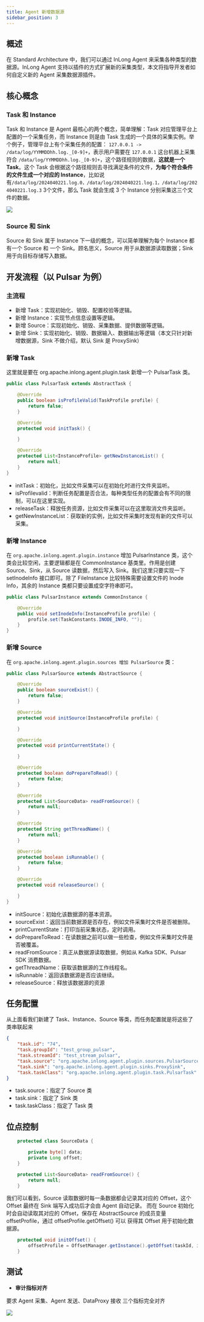 ```yaml
---
title: Agent 新增数据源
sidebar_position: 3
---
```

## 概述

在 Standard Architecture 中，我们可以通过 InLong Agent 来采集各种类型的数据源。InLong Agent 支持以插件的方式扩展新的采集类型，本文将指导开发者如何自定义新的 Agent 采集数据源插件。

## 核心概念
### Task 和 Instance
Task 和 Instance 是 Agent 最核心的两个概念，简单理解：Task 对应管理平台上配置的一个采集任务，而 Instance 则是由 Task 生成的一个具体的采集实例。举个例子，管理平台上有个采集任务的配置： `127.0.0.1 -> /data/log/YYMMDDhh.log._[0-9]+`，表示用户需要在  `127.0.0.1` 这台机器上采集符合 `/data/log/YYMMDDhh.log._[0-9]+`，这个路径规则的数据，**这就是一个 Task**。这个 Task 会根据这个路径规则去寻找满足条件的文件，**为每个符合条件的文件生成一个对应的 Instance**，比如说有`/data/log/2024040221.log.0，/data/log/2024040221.log.1，/data/log/2024040221.log.3` 3个文件，那么 Task 就会生成 3 个 Instance 分别采集这三个文件的数据。

![](img/agent_1.png)
### Source 和 Sink
Source 和 Sink 属于 Instance 下一级的概念，可以简单理解为每个 Instance 都有一个 Source 和 一个 Sink。顾名思义，Source 用于从数据源读取数据；Sink 用于向目标存储写入数据。

## 开发流程（以 Pulsar 为例）
### 主流程
- 新增 Task：实现初始化、销毁、配置校验等逻辑。
- 新增 Instance：实现节点信息设置等逻辑。
- 新增 Source：实现初始化、销毁、采集数据、提供数据等逻辑。
- 新增 Sink：实现初始化、销毁、数据输入、数据输出等逻辑（本文只针对新增数据源，Sink 不做介绍，默认 Sink 是 ProxySink）

### 新增 Task
这里就是要在 org.apache.inlong.agent.plugin.task 新增一个 PulsarTask 类。

```java
public class PulsarTask extends AbstractTask {

    @Override
    public boolean isProfileValid(TaskProfile profile) {
        return false;
    }

    @Override
    protected void initTask() {

    }

    @Override
    protected List<InstanceProfile> getNewInstanceList() {
        return null;
    }
}
```
- initTask：初始化，比如文件采集可以在初始化时进行文件夹监听。
- isProfilevalid：判断任务配置是否合法，每种类型任务的配置会有不同的限制，可以在这里实现。
- releaseTask：释放任务资源，比如文件采集可以在这里取消文件夹监听。
- getNewInstanceList：获取新的实例，比如文件采集时发现有新的文件可以采集。

### 新增 Instance
在 `org.apache.inlong.agent.plugin.instance` 增加 PulsarInstance 类，这个类会比较空闲，主要逻辑都是在 CommonInstance 基类里。作用是创建 Source、Sink，从 Source 读数据，然后写入 Sink。我们这里只要实现一下 setInodeInfo 接口即可。除了 FileInstance 比较特殊需要设置文件的 Inode Info，其余的 Instance 类都只要设置成空字符串即可。

```java
public class PulsarInstance extends CommonInstance {

    @Override
    public void setInodeInfo(InstanceProfile profile) {
        profile.set(TaskConstants.INODE_INFO, "");
    }
}
```

### 新增 Source
在 `org.apache.inlong.agent.plugin.sources 增加 PulsarSource` 类：
```java
public class PulsarSource extends AbstractSource {

    @Override
    public boolean sourceExist() {
        return false;
    }

    @Override
    protected void initSource(InstanceProfile profile) {

    }

    @Override
    protected void printCurrentState() {

    }

    @Override
    protected boolean doPrepareToRead() {
        return false;
    }

    @Override
    protected List<SourceData> readFromSource() {
        return null;
    }

    @Override
    protected String getThreadName() {
        return null;
    }

    @Override
    protected boolean isRunnable() {
        return false;
    }

    @Override
    protected void releaseSource() {

    }
}
```
- initSource：初始化该数据源的基本资源。
- sourceExist：返回当前数据源是否存在，例如文件采集时文件是否被删除。
- printCurrentState：打印当前采集状态，定时调用。
- doPrepareToRead：在读数据之前可以做一些检查，例如文件采集时文件是否被覆盖。
- readFromSource：真正从数据源读取数据，例如从 Kafka SDK、Pulsar SDK 消费数据。
- getThreadName：获取该数据源的工作线程名。
- isRunnable：返回该数据源是否应该继续。
- releaseSource：释放该数据源的资源

## 任务配置
从上面看我们新建了 Task、Instance、Source 等类，而任务配置就是将这些了类串联起来
```json
{
    "task.id": "74",
    "task.groupId": "test_group_pulsar",
    "task.streamId": "test_stream_pulsar",
    "task.source": "org.apache.inlong.agent.plugin.sources.PulsarSource",
    "task.sink": "org.apache.inlong.agent.plugin.sinks.ProxySink",
    "task.taskClass": "org.apache.inlong.agent.plugin.task.PulsarTask"
}
```
- task.source：指定了 Source 类
- task.sink：指定了 Sink 类
- task.taskClass：指定了 Task 类

## 位点控制
```java
    protected class SourceData {

        private byte[] data;
        private Long offset;
    }
```
```java
    protected List<SourceData> readFromSource() {
        return null;
    }
```
我们可以看到，Source 读取数据时每一条数据都会记录其对应的 Offset，这个 Offset 最终在 Sink 端写入成功后才会由 Agent 自动记录。
而在 Source 初始化时会自动读取其对应的 Offset，保存在 AbstractSource 的成员变量 offsetProfile，通过 offsetProfile.getOffset() 可以
获得其 Offset 用于初始化数据源。
```java
	protected void initOffset() {
        offsetProfile = OffsetManager.getInstance().getOffset(taskId, instanceId);
    }
```

## 测试
- **审计指标对齐**

要求 Agent 采集、Agent 发送、DataProxy 接收 三个指标完全对齐

![](img/agent_2.png)
